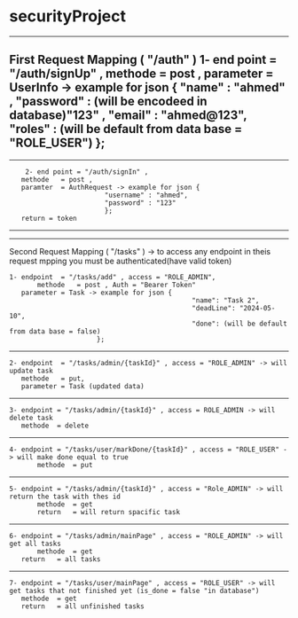 # securityProject

-------------------------------------------------------------------------------------------------------------------------------------------
First Request Mapping ( "/auth" )
	1- end point = "/auth/signUp" , 
	   methode   = post ,
           parameter = UserInfo -> example for json {
							 "name"     : "ahmed" ,
							 "password" : (will be encodeed in database)"123" ,
							 "email"    : "ahmed@123",
							 "roles"    : (will be default from data base = "ROLE_USER")
							};
-------------------------------------------------------------------------------------------------------------------------------------------

-------------------------------------------------------------------------------------------------------------------------------------------


        2- end point = "/auth/signIn" ,
	   methode   = post ,
	   paramter  = AuthRequest -> example for json {
							"username" : "ahmed",
							"password" : "123"
							};
	   return = token 
-------------------------------------------------------------------------------------------------------------------------------------------

*****************************************************************************************************************************************************
Second Request Mapping ( "/tasks" ) -> to access any endpoint in theis request mpping you must be authenticated(have valid token)

	1- endpoint  = "/tasks/add" , access = "ROLE_ADMIN",
           methode   = post , Auth = "Bearer Token"
	   parameter = Task -> example for json {
                                                  "name": "Task 2",
                                                  "deadLine": "2024-05-10",
                                                  "done": (will be default from data base = false)
						  };
-------------------------------------------------------------------------------------------------------------------------------------------
	2- endpoint  = "/tasks/admin/{taskId}" , access = "ROLE_ADMIN" -> will update task
	   methode   = put,
	   parameter = Task (updated data)
-------------------------------------------------------------------------------------------------------------------------------------------
	3- endpoint = "/tasks/admin/{taskId}" , access = ROLE_ADMIN -> will delete task
	   methode  = delete 
-------------------------------------------------------------------------------------------------------------------------------------------
 	4- endpoint = "/tasks/user/markDone/{taskId}" , access = "ROLE_USER" -> will make done equal to true
           methode  = put
-------------------------------------------------------------------------------------------------------------------------------------------
	5- endpoint = "/tasks/admin/{taskId}" , access = "Role_ADMIN" -> will return the task with thes id 
           methode  = get
           return   = will return spacific task
-------------------------------------------------------------------------------------------------------------------------------------------
	6- endpoint = "/tasks/admin/mainPage" , access = "ROLE_ADMIN" -> will get all tasks
           methode  = get
	   return   = all tasks
-------------------------------------------------------------------------------------------------------------------------------------------
	7- endpoint = "/tasks/user/mainPage" , access = "ROLE_USER" -> will get tasks that not finished yet (is_done = false "in database")
	   methode  = get
	   return   = all unfinished tasks
